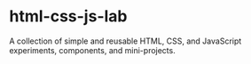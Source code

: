 # html-css-js-lab
A collection of simple and reusable HTML, CSS, and JavaScript experiments, components, and mini-projects.

